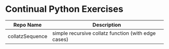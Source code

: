 # Continual Python Exercises

| Repo Name              | Description                                     |
|-----------------------|------------------------------------------------|
| collatzSequence  | simple recursive collatz function (with edge cases) |
